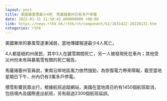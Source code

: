 ```yaml
---
layout: post
title: 美國暴風雪最少4死　馬薩諸塞州仍有多戶停電
date: 2022-01-31 12:50:42.000000000 +08:00
link: https://news.rthk.hk/rthk/ch/component/k2/1631422-20220131.htm
categories: rthk
---
```


美國東岸的暴風雪逐漸減弱，當地傳媒報道最少4人死亡。

4人都是紐約州居民，其中3人在鏟雪期間死亡，另一人被發現死在車內；其他受災州份未有與暴風雪有關的死亡報告。

馬薩諸塞州官員說，東南沿岸地區風力依然強勁，為恢復電力帶來障礙，截至當地星期日下午，州內仍有3萬多戶停電。

積雪影響民眾出行，根據航班追蹤網站，美國在當地周日約有1450個航班取消，包括境內及國際進出航班，另有超過2300個航班延誤。
